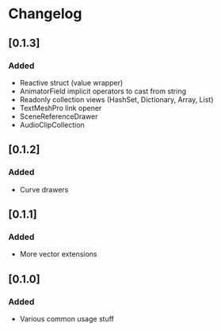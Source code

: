 # Changelog

## [0.1.3]
### Added
- Reactive struct (value wrapper)
- AnimatorField implicit operators to cast from string
- Readonly collection views (HashSet, Dictionary, Array, List)
- TextMeshPro link opener
- SceneReferenceDrawer
- AudioClipCollection

## [0.1.2]
### Added
- Curve drawers

## [0.1.1]
### Added
- More vector extensions

## [0.1.0]
### Added
- Various common usage stuff